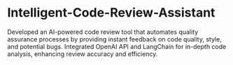 # Intelligent-Code-Review-Assistant
Developed an AI-powered code review tool that automates quality assurance processes by providing instant feedback on code quality, style, and potential bugs. Integrated OpenAI API and LangChain for in-depth code analysis, enhancing review accuracy and efficiency.
